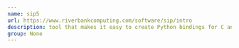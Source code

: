```yaml
---
name: sip5
url: https://www.riverbankcomputing.com/software/sip/intro
description: tool that makes it easy to create Python bindings for C and C++ libraries. URL : https://www.riverbankcomputing.com/software/sip/intro Groups : None
group: None
---
```

